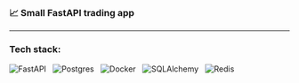 ### 📈 Small FastAPI trading app
___

### Tech stack:
![FastAPI](https://img.shields.io/badge/FastAPI-000000?style=for-the-badge&logo=fastapi&logoColor=white)&nbsp;&nbsp;
![Postgres](https://img.shields.io/badge/postgres-6DA55F?style=for-the-badge&logo=postgresql&logoColor=white)&nbsp;&nbsp;
![Docker](https://img.shields.io/badge/docker-000000?style=for-the-badge&logo=docker&logoColor=white)&nbsp;&nbsp;
![SQLAlchemy](https://img.shields.io/badge/-SQLAlchemy-6DA55F?style=for-the-badge&logo=alchemy&logoColor=white)&nbsp;&nbsp;
![Redis](https://img.shields.io/badge/redis-000000.svg?style=for-the-badge&logo=redis&logoColor=white)
